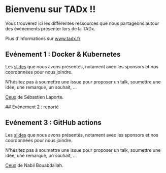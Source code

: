 # Bienvenu sur TADx !!
Vous trouverez ici les différentes ressources que nous partageons autour des évènements présenter lors de la TADx.

Plus d'informations sur www.tadx.fr

## Evénement 1 : Docker & Kubernetes
Les [slides](./TADx_2019-10/TADX_1ere_20191022%20_S%C3%A9bastienLAPORTE.pptx) que nous avons présentés, notament avec les sponsors et nos coordonnées pour nous joindre.

N'hésitez pas à soumettre une issue pour proposer un talk, soumettre une idée, une remarque, un souhait, ...

[Ceux](./TADx_2019-10/TADx%20-%20Pre%CC%81sentation%20conteneurisation.pdf) de Sébastien Laporte.

## Evénement 2 : reporté

## Evénement 3 : GitHub actions
Les [slides](./TADx_2019-12/TADX_201912_NabilBOUABDALLAH.pptx) que nous avons présentés, notament avec les sponsors et nos coordonnées pour nous joindre.

N'hésitez pas à soumettre une issue pour proposer un talk, soumettre une idée, une remarque, un souhait, ...

[Ceux](https://docs.google.com/presentation/d/1lO9-B1O24W7pwdwJE0R9YXGhUzZaNU1EmfX_jmfaeXM/) de Nabil Bouabdallah.
